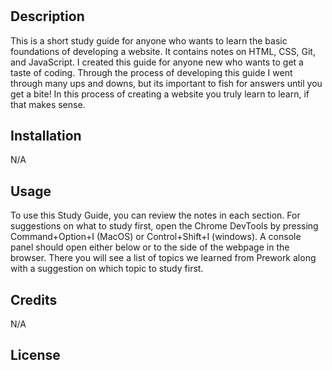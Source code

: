 # <Pre-work Study guide Webpage>

## Description
This is a short study guide for anyone who wants to learn the basic foundations of developing a website. It contains notes on HTML, CSS, Git, and JavaScript. I created this guide for anyone new who wants to get a taste of coding. Through the process of developing this guide I went through many ups and downs, but its important to fish for answers until you get a bite! In this process of creating a website you truly learn to learn, if that makes sense.



## Installation

N/A

## Usage

To use this Study Guide, you can review the notes in each section. For suggestions on what to study first, open the Chrome DevTools by pressing Command+Option+I (MacOS) or Control+Shift+I (windows). A console panel should open either below or to the side of the webpage in the browser. There you will see a list of topics we learned from Prework along with a suggestion on which topic to study first.

## Credits

N/A

## License



